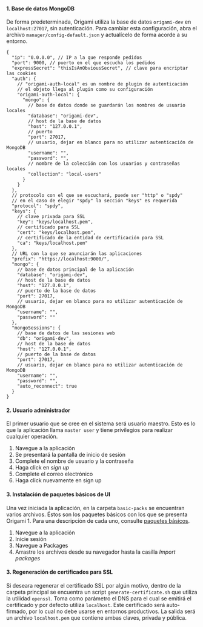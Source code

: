 #### 1. Base de datos MongoDB

De forma predeterminada, Origami utiliza la base de datos `origami-dev` en `localhost:27017`, sin autenticación.
Para cambiar esta configuración, abra el archivo `manager/config-default.json` y actualícelo de forma acorde a su entorno.

```
{
  "ip": "0.0.0.0", // IP a la que responde pedidos
  "port": 9000, // puerto en el que escucha los pedidos
  "expressSecret": "thisIsAnObviousSecret", // clave para encriptar las cookies
  "auth": {
    // "origami-auth-local" es un nombre de plugin de autenticación
    // el objeto llega al plugin como su configuración
    "origami-auth-local": {
      "mongo": {
        // base de datos donde se guardarán los nombres de usuario locales
        "database": "origami-dev",
        // host de la base de datos
        "host": "127.0.0.1",
        // puerto
        "port": 27017,
        // usuario, dejar en blanco para no utilizar autenticación de MongoDB
        "username": "",
        "password": "",
        // nombre de la colección con los usuarios y contraseñas locales
        "collection": "local-users"
      }
    }
  },
  // protocolo con el que se escuchará, puede ser "http" o "spdy"
  // en el caso de elegir "spdy" la sección "keys" es requerida
  "protocol": "spdy",
  "keys": {
    // clave privada para SSL
    "key": "keys/localhost.pem",
    // certificado para SSL
    "cert": "keys/localhost.pem",
    // certificado de la entidad de certificación para SSL
    "ca": "keys/localhost.pem"
  },
  // URL con la que se anunciarán las aplicaciones
  "prefix": "https://localhost:9000/",
  "mongo": {
    // base de datos principal de la aplicación
    "database": "origami-dev",
    // host de la base de datos
    "host": "127.0.0.1",
    // puerto de la base de datos
    "port": 27017,
    // usuario, dejar en blanco para no utilizar autenticación de MongoDB
    "username": "",
    "password": ""
  },
  "mongoSessions": {
    // base de datos de las sesiones web
    "db": "origami-dev",
    // host de la base de datos
    "host": "127.0.0.1",
    // puerto de la base de datos
    "port": 27017,
    // usuario, dejar en blanco para no utilizar autenticación de MongoDB
    "username": "",
    "password": "",
    "auto_reconnect": true
  }
}
```

#### 2. Usuario administrador

El primer usuario que se cree en el sistema será usuario maestro. Esto es lo que la aplicación llama `master user` y tiene privilegios para realizar cualquier operación.

1. Navegue a la aplicación
2. Se presentará la pantalla de inicio de sesión
3. Complete el nombre de usuario y la contraseña
4. Haga click en _sign up_
5. Complete el correo electrónico
6. Haga click nuevamente en sign up

#### 3. Instalación de paquetes básicos de UI

Una vez iniciada la aplicación, en la carpeta `basic-packs` se encuentran varios archivos. Éstos son los paquetes básicos con los que se presenta Origami 1. Para una descripción de cada uno, consulte [paquetes básicos](paquetes-basicos.md).

1. Navegue a la aplicación
2. Inicie sesión
3. Navegue a Packages
4. Arrastre los archivos desde su navegador hasta la casilla _Import packages_

#### 3. Regeneración de certificados para SSL

Si deseara regenerar el certificado SSL por algún motivo, dentro de la carpeta principal se encuentra un script `generate-certificate.sh` que utiliza la utilidad `openssl`. Toma como parámetro el DNS para el cual se emitirá el certificado y por defecto utiliza `localhost`. Este certificado será auto-firmado, por lo cual no debe usarse en entornos productivos.
La salida será un archivo `localhost.pem` que contiene ambas claves, privada y pública.